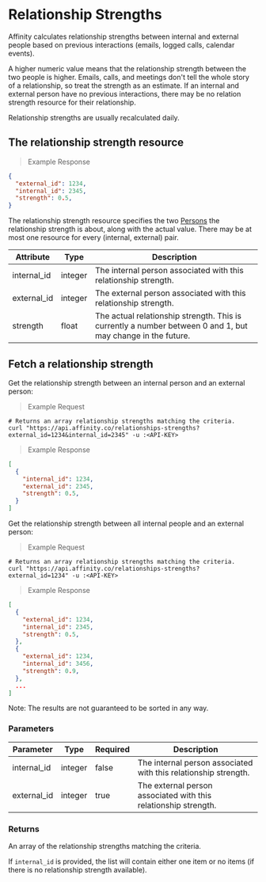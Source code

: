 # Relationship Strengths

Affinity calculates relationship strengths between internal and external people based on
previous interactions (emails, logged calls, calendar events).

A higher numeric value means that the relationship strength between the two people is
higher. Emails, calls, and meetings don't tell the whole story of a relationship, so treat
the strength as an estimate. If an internal and external person have no previous
interactions, there may be no relation strength resource for their relationship.

Relationship strengths are usually recalculated daily.

## The relationship strength resource

> Example Response

```json
{
  "external_id": 1234,
  "internal_id": 2345,
  "strength": 0.5,
}
```

The relationship strength resource specifies the two [Persons](#persons) the relationship
strength is about, along with the actual value. There may be at most one resource for
every (internal, external) pair.

Attribute | Type | Description
--------- | ------- | -----------
internal_id | integer | The internal person associated with this relationship strength.
external_id | integer | The external person associated with this relationship strength.
strength | float | The actual relationship strength. This is currently a number between 0 and 1, but may change in the future.


## Fetch a relationship strength

Get the relationship strength between an internal person and an external person:


> Example Request

```shell
# Returns an array relationship strengths matching the criteria.
curl "https://api.affinity.co/relationships-strengths?external_id=1234&internal_id=2345" -u :<API-KEY>
```

> Example Response

```json
[
  {
    "internal_id": 1234,
    "external_id": 2345,
    "strength": 0.5,
  }
]
```

Get the relationship strength between all internal people and an external person:

> Example Request

```shell
# Returns an array relationship strengths matching the criteria.
curl "https://api.affinity.co/relationships-strengths?external_id=1234" -u :<API-KEY>
```

> Example Response

```json
[
  {
    "external_id": 1234,
    "internal_id": 2345,
    "strength": 0.5,
  },
  {
    "external_id": 1234,
    "internal_id": 3456,
    "strength": 0.9,
  },
  ...
]
```

Note: The results are not guaranteed to be sorted in any way.

### Parameters

Parameter | Type | Required | Description
--------- | ------- | ---------- | -----------
internal_id | integer | false | The internal person associated with this relationship strength.
external_id | integer | true | The external person associated with this relationship strength.

### Returns
An array of the relationship strengths matching the criteria.

If `internal_id` is provided, the list will contain either one item or no items (if
there is no relationship strength available).
